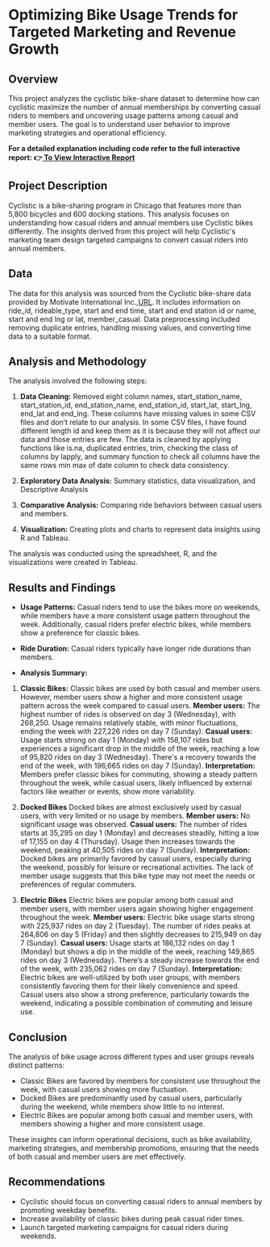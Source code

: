 # Optimizing Bike Usage Trends for Targeted Marketing and Revenue Growth

## Overview
This project analyzes the cyclistic bike-share dataset to determine how can cyclistic maximize the number of annual memberships  by converting casual riders to members and uncovering usage patterns among casual and member users. The goal is to understand user behavior to improve marketing strategies and operational efficiency.

**For a detailed explanation including code refer to the full interactive report: 👉[ To View Interactive Report](files/Cyclistic-Bikeshare-Analysis.pdf)**

## Project Description
Cyclistic is a bike-sharing program in Chicago that features more than 5,800 bicycles and 600 docking stations. This analysis focuses on understanding how casual riders and annual members use Cyclistic bikes differently. The insights derived from this project will help Cyclistic's marketing team design targeted campaigns to convert casual riders into annual members.

## Data
The data for this analysis was sourced from the Cyclistic bike-share data provided by Motivate International Inc.,[URL](https://divvy-tripdata.s3.amazonaws.com/index.html). It includes information on ride_id, rideable_type, start and end time, start and end station id or name, start and end lng or lat, member_casual. Data preprocessing included removing duplicate entries, handling missing values, and converting time data to a suitable format.

## Analysis and Methodology

The analysis involved the following steps:

1. **Data Cleaning:** Removed eight column names, start_station_name, start_station_id, end_station_name, end_station_id, start_lat, start_lng, end_lat and end_lng. These columns have missing values in some CSV files and don’t relate to our analysis.
In some CSV files, I have found different length id and keep them as it is because they will not affect our data and those entries are few.
The data is cleaned by applying functions like is.na, duplicated entries, trim, checking the class of columns by lapply, and summary function to check all columns have the same rows min max of date column to check data consistency.

2. **Exploratory Data Analysis:** Summary statistics, data visualization, and Descriptive Analysis
3. **Comparative Analysis:** Comparing ride behaviors between casual users and members.
4. **Visualization:** Creating plots and charts to represent data insights using R and Tableau.

The analysis was conducted using the spreadsheet, R, and the visualizations were created in Tableau.

## Results and Findings

- **Usage Patterns:** Casual riders tend to use the bikes more on weekends, while members have a more consistent usage pattern throughout the week. Additionally, casual riders prefer electric bikes, while members show a preference for classic bikes.
- **Ride Duration:** Casual riders typically have longer ride durations than members.

- **Analysis Summary:**
1. **Classic Bikes:** Classic bikes are used by both casual and member users. However, member users show a higher and more consistent usage pattern across the week compared to casual users.
**Member users:**
   The highest number of rides is observed on day 3 (Wednesday), with 268,250.
   Usage remains relatively stable, with minor fluctuations, ending the week with 227,226 rides on day 7 (Sunday).
**Casual users:**
   Usage starts strong on day 1 (Monday) with 158,107 rides but experiences a significant drop in the middle of the week, reaching a low of 95,820 rides on day 3 (Wednesday).
   There's a recovery towards the end of the week, with 196,665 rides on day 7 (Sunday).
**Interpretation:** Members prefer classic bikes for commuting, showing a steady pattern throughout the week, while casual users, likely influenced by external factors like weather or events, show more variability.

2. **Docked Bikes** Docked bikes are almost exclusively used by casual users, with very limited or no usage by members.
**Member users:**
   No significant usage was observed.
**Casual users:**
   The number of rides starts at 35,295 on day 1 (Monday) and decreases steadily, hitting a low of 17,155 on day 4 (Thursday).
   Usage then increases towards the weekend, peaking at 40,505 rides on day 7 (Sunday).
**Interpretation:** Docked bikes are primarily favored by casual users, especially during the weekend, possibly for leisure or recreational activities. The lack of member usage suggests that this bike type may not meet the needs or preferences of regular commuters.

3. **Electric Bikes** Electric bikes are popular among both casual and member users, with member users again showing higher engagement throughout the week.
**Member users:**
   Electric bike usage starts strong with 225,937 rides on day 2 (Tuesday).
   The number of rides peaks at 264,806 on day 5 (Friday) and then slightly decreases to 215,949 on day 7 (Sunday).
**Casual users:**
   Usage starts at 186,132 rides on day 1 (Monday) but shows a dip in the middle of the week, reaching 149,865 rides on day 3 (Wednesday).
   There’s a steady increase towards the end of the week, with 235,062 rides on day 7 (Sunday).
**Interpretation:** Electric bikes are well-utilized by both user groups, with members consistently favoring them for their likely convenience and speed. Casual users also show a strong preference, particularly towards the weekend, indicating a possible combination of commuting and leisure use.

## Conclusion
The analysis of bike usage across different types and user groups reveals distinct patterns:
- Classic Bikes are favored by members for consistent use throughout the week, with casual users showing more fluctuation.
- Docked Bikes are predominantly used by casual users, particularly during the weekend, while members show little to no interest.
- Electric Bikes are popular among both casual and member users, with members showing a higher and more consistent usage.

These insights can inform operational decisions, such as bike availability, marketing strategies, and membership promotions, ensuring that the needs of both casual and member users are met effectively.

## Recommendations
- Cyclistic should focus on converting casual riders to annual members by promoting weekday benefits.
- Increase availability of classic bikes during peak casual rider times.
- Launch targeted marketing campaigns for casual riders during weekends.

